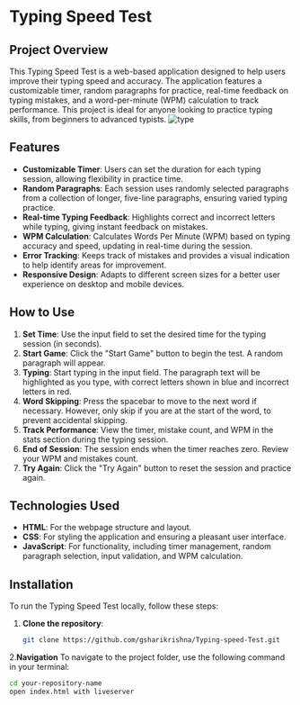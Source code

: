 # Typing Speed Test

## Project Overview

This Typing Speed Test is a web-based application designed to help users improve their typing speed and accuracy. The application features a customizable timer, random paragraphs for practice, real-time feedback on typing mistakes, and a word-per-minute (WPM) calculation to track performance. This project is ideal for anyone looking to practice typing skills, from beginners to advanced typists.
![type](https://github.com/user-attachments/assets/bcae337c-6c1a-4ea7-9bd7-d0d00a857802)

## Features

- **Customizable Timer**: Users can set the duration for each typing session, allowing flexibility in practice time.
- **Random Paragraphs**: Each session uses randomly selected paragraphs from a collection of longer, five-line paragraphs, ensuring varied typing practice.
- **Real-time Typing Feedback**: Highlights correct and incorrect letters while typing, giving instant feedback on mistakes.
- **WPM Calculation**: Calculates Words Per Minute (WPM) based on typing accuracy and speed, updating in real-time during the session.
- **Error Tracking**: Keeps track of mistakes and provides a visual indication to help identify areas for improvement.
- **Responsive Design**: Adapts to different screen sizes for a better user experience on desktop and mobile devices.

## How to Use

1. **Set Time**: Use the input field to set the desired time for the typing session (in seconds).
2. **Start Game**: Click the "Start Game" button to begin the test. A random paragraph will appear.
3. **Typing**: Start typing in the input field. The paragraph text will be highlighted as you type, with correct letters shown in blue and incorrect letters in red.
4. **Word Skipping**: Press the spacebar to move to the next word if necessary. However, only skip if you are at the start of the word, to prevent accidental skipping.
5. **Track Performance**: View the timer, mistake count, and WPM in the stats section during the typing session.
6. **End of Session**: The session ends when the timer reaches zero. Review your WPM and mistakes count.
7. **Try Again**: Click the "Try Again" button to reset the session and practice again.

## Technologies Used

- **HTML**: For the webpage structure and layout.
- **CSS**: For styling the application and ensuring a pleasant user interface.
- **JavaScript**: For functionality, including timer management, random paragraph selection, input validation, and WPM calculation.

## Installation

To run the Typing Speed Test locally, follow these steps:

1. **Clone the repository**:
   
   ```bash
   git clone https://github.com/gsharikrishna/Typing-speed-Test.git
   
2.**Navigation**
To navigate to the project folder, use the following command in your terminal:

```bash
cd your-repository-name
open index.html with liveserver 
 





